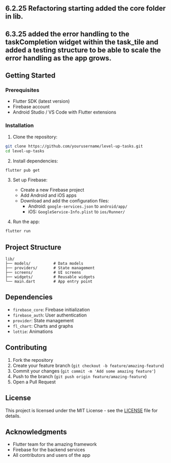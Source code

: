 ## 6.2.25 Refactoring starting  added the core folder in lib. 
## 6.3.25 added the error handling to the taskCompletion widget within the task_tile and added a testing structure to be able to scale the error handling as the app grows. 
## Getting Started

### Prerequisites

- Flutter SDK (latest version)
- Firebase account
- Android Studio / VS Code with Flutter extensions

### Installation

1. Clone the repository:
```bash
git clone https://github.com/yourusername/level-up-tasks.git
cd level-up-tasks
```

2. Install dependencies:
```bash
flutter pub get
```

3. Set up Firebase:
   - Create a new Firebase project
   - Add Android and iOS apps
   - Download and add the configuration files:
     - Android: `google-services.json` to `android/app/`
     - iOS: `GoogleService-Info.plist` to `ios/Runner/`

4. Run the app:
```bash
flutter run
```

## Project Structure

```
lib/
├── models/          # Data models
├── providers/       # State management
├── screens/         # UI screens
├── widgets/         # Reusable widgets
└── main.dart        # App entry point
```

## Dependencies

- `firebase_core`: Firebase initialization
- `firebase_auth`: User authentication
- `provider`: State management
- `fl_chart`: Charts and graphs
- `lottie`: Animations

## Contributing

1. Fork the repository
2. Create your feature branch (`git checkout -b feature/amazing-feature`)
3. Commit your changes (`git commit -m 'Add some amazing feature'`)
4. Push to the branch (`git push origin feature/amazing-feature`)
5. Open a Pull Request

## License

This project is licensed under the MIT License - see the [LICENSE](LICENSE) file for details.

## Acknowledgments

- Flutter team for the amazing framework
- Firebase for the backend services
- All contributors and users of the app
